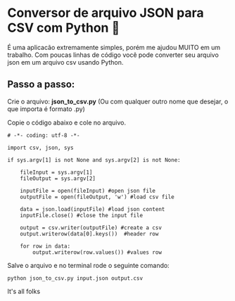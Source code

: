 # Conversor de arquivo JSON para CSV com Python 🐍

É uma aplicacão extremamente simples, porém me ajudou MUITO em um trabalho.
Com poucas linhas de código você pode converter seu arquivo json em um arquivo csv usando Python.

## Passo a passo:

Crie o arquivo: **json_to_csv.py** (Ou com qualquer outro nome que desejar, o que importa é formato .py)

Copie o código abaixo e cole no arquivo.
```
# -*- coding: utf-8 -*-

import csv, json, sys

if sys.argv[1] is not None and sys.argv[2] is not None:

    fileInput = sys.argv[1]
    fileOutput = sys.argv[2]

    inputFile = open(fileInput) #open json file
    outputFile = open(fileOutput, 'w') #load csv file

    data = json.load(inputFile) #load json content
    inputFile.close() #close the input file

    output = csv.writer(outputFile) #create a csv
    output.writerow(data[0].keys())  #header row

    for row in data:
        output.writerow(row.values()) #values row
```

Salve o arquivo e no terminal rode o seguinte comando:
```
python json_to_csv.py input.json output.csv
```

It's all folks

